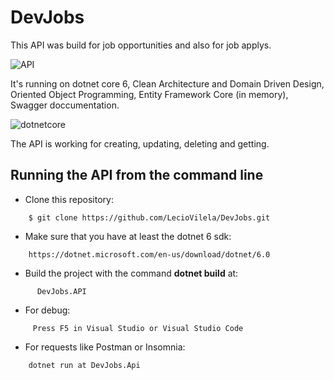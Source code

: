 
# DevJobs
This API was build for job opportunities and also for job applys.

![API](https://user-images.githubusercontent.com/76961685/211214811-69c3a2e1-c2d0-4f69-afeb-4b97a941e85a.png)

It's running on dotnet core 6, Clean Architecture and Domain Driven Design, Oriented Object Programming, Entity Framework Core (in memory), Swagger doccumentation.

![dotnetcore](https://www.roundthecode.com/wp-content/uploads/2021/08/background-1.png)

The API is working for creating, updating, deleting and getting.
## Running the API from the command line
* Clone this repository:
```
    $ git clone https://github.com/LecioVilela/DevJobs.git
```
* Make sure that you have at least the dotnet 6 sdk:
```
    https://dotnet.microsoft.com/en-us/download/dotnet/6.0
```
* Build the project with the command <strong>dotnet build</strong> at:
```
      DevJobs.API
```
* For debug:
```
     Press F5 in Visual Studio or Visual Studio Code
```
* For requests like Postman or Insomnia:
```
    dotnet run at DevJobs.Api
```